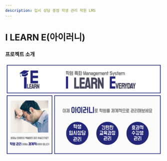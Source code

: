 ```yaml
---
description: 입시 상담 중점 학생 관리 학원 LMS
---
```


# I LEARN E(아이러니)

### 프로젝트 소개

<img src="../.gitbook/assets/image (1).png" width="800">
